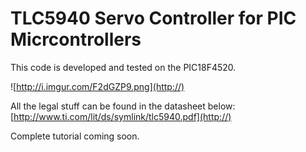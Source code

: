 # TLC5940 Servo Controller for PIC Micrcontrollers

This code is developed and tested on the PIC18F4520.

![http://i.imgur.com/F2dGZP9.png](http://)

All the legal stuff can be found in the datasheet below:
[http://www.ti.com/lit/ds/symlink/tlc5940.pdf](http://)

Complete tutorial coming soon.
